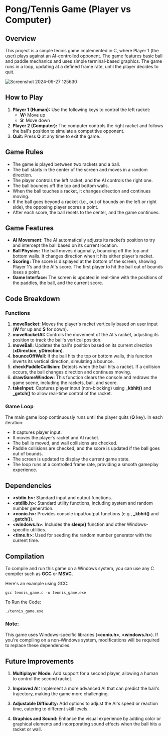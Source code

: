 # Pong/Tennis Game (Player vs Computer)
## Overview
This project is a simple tennis game implemented in C, where Player 1 (the user) plays against an AI-controlled opponent. The game features basic ball and paddle mechanics and uses simple terminal-based graphics. The game runs in a loop, updating at a defined frame rate, until the player decides to quit.

![Screenshot 2024-09-27 125630](https://github.com/user-attachments/assets/2a044c6e-d073-4c93-91d2-9991c158dccc)

## How to Play
1. **Player 1 (Human):**
  Use the following keys to control the left racket:
    * **W:** Move up
    * **S:** Move down
2. **Player 2 (Computer):**
  The computer controls the right racket and follows the ball's position to simulate a competitive opponent.
3. **Quit:**
  Press **Q** at any time to exit the game.

## Game Rules
* The game is played between two rackets and a ball.
* The ball starts in the center of the screen and moves in a random direction.
* The player controls the left racket, and the AI controls the right one.
* The ball bounces off the top and bottom walls.
* When the ball touches a racket, it changes direction and continues moving.
* If the ball goes beyond a racket (i.e., out of bounds on the left or right side), the opposing player scores a point.
* After each score, the ball resets to the center, and the game continues.

## Game Features
* **AI Movement:**
  The AI automatically adjusts its racket’s position to try and intercept the ball based on its current location.
* **Ball Physics:**
  The ball moves diagonally, bouncing off the top and bottom walls. It changes direction when it hits either player's racket.
* **Scoring:**
  The score is displayed at the bottom of the screen, showing Player 1's and the AI's score. The first player to hit the ball out of bounds loses a point.
* **Game Interface:**
  The screen is updated in real-time with the positions of the paddles, the ball, and the current score.

## Code Breakdown
### Functions
1. **moveRacket:**
  Moves the player's racket vertically based on user input (**W** for up and **S** for down).
2. **moveRacketAI:**
  Controls the movement of the AI's racket, adjusting its position to track the ball's vertical position.
3. **moveBall:**
  Updates the ball's position based on its current direction (**xDirection**, **yDirection**).
4. **bounceOffWall:**
  If the ball hits the top or bottom walls, this function inverts its vertical direction, simulating a bounce.
5. **checkPaddleCollision:**
  Detects when the ball hits a racket. If a collision occurs, the ball changes direction and continues moving.
6. **drawGameWindow:**
  This function clears the console and redraws the game scene, including the rackets, ball, and score.
7. **takeInput:**
  Captures player input (non-blocking) using **_kbhit()** and **_getch()** to allow real-time control of the racket.

### Game Loop
  The main game loop continuously runs until the player quits (**Q** key). 
  In each iteration:
  * It captures player input.
  * It moves the player’s racket and AI racket.
  * The ball is moved, and wall collisions are checked.
  * Paddle collisions are checked, and the score is updated if the ball goes out of bounds.
  * The screen is updated to display the current game state.
  * The loop runs at a controlled frame rate, providing a smooth gameplay experience.
    
## Dependencies
  * **<stdio.h>:** Standard input and output functions.
  * **<stdlib.h>:** Standard utility functions, including system and random number generation.
  * **<conio.h>:** Provides console input/output functions (e.g., **_kbhit()** and **_getch()**).
  * **<windows.h>:** Includes the **sleep()** function and other Windows-specific utilities.
  * **<time.h>:** Used for seeding the random number generator with the current time.
    
## Compilation
  To compile and run this game on a Windows system, you can use any C compiler such as **GCC** or **MSVC**. 
  
  Here's an example using GCC:
  
    gcc tennis_game.c -o tennis_game.exe
    
  To Run the Code:
  
    ./tennis_game.exe

    
### Note: 
  This game uses Windows-specific libraries (**<conio.h>**, **<windows.h>**). If you're compiling on a non-Windows system, modifications will be required to replace these dependencies.

## Future Improvements
1. **Multiplayer Mode:**
  Add support for a second player, allowing a human to control the second racket.

2. **Improved AI:**
  Implement a more advanced AI that can predict the ball's trajectory, making the game more challenging.

3. **Adjustable Difficulty:**
  Add options to adjust the AI's speed or reaction time, catering to different skill levels.

4. **Graphics and Sound:**
  Enhance the visual experience by adding color or graphical elements and incorporating sound effects when the ball hits a racket or wall.






